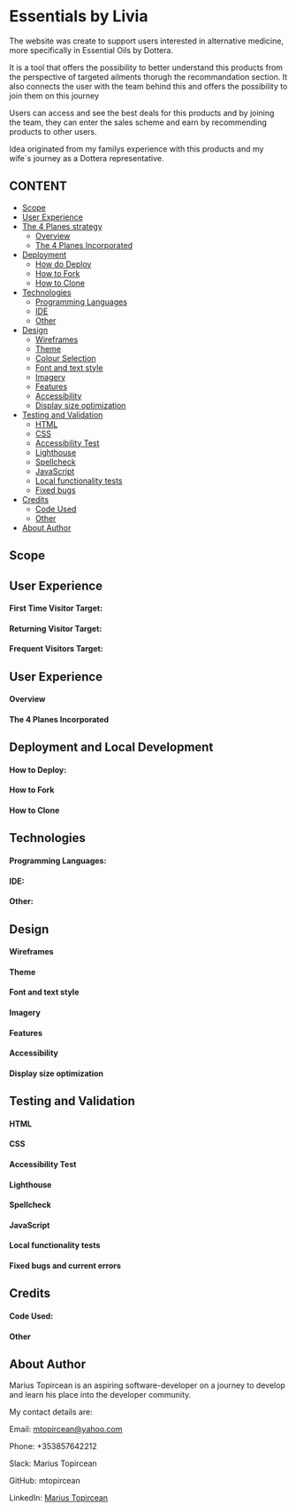# Essentials by Livia

The website was create to support users interested in alternative medicine, more specifically in Essential Oils by Dottera.

It is a tool that offers the possibility to better understand this products from the perspective of targeted ailments thorugh the recommandation section.
It also connects the user with the team behind this and offers the possibility to join them on this journey

Users can access and see the best deals for this products and by joining the team, they can enter the sales scheme and earn by recommending products to other users.

Idea originated from my familys experience with this products and my wife`s journey as a Dottera representative.

## CONTENT
* [Scope](#scope)
* [User Experience](#user-experience)
* [The 4 Planes strategy](#planes-strategy)
    * [Overview](#overview)
    * [The 4 Planes Incorporated](#planes-incorporated)
* [Deployment](#deployment-and-local-development)
    * [How do Deploy](#how-to-deploy)
    * [How to Fork](#how-to-fork)
    * [How to Clone](#how-to-clone)
* [Technologies](#technologies)
    * [Programming Languages](#programming-languages)
    * [IDE](#ide)
    * [Other](#other)
* [Design](#design)
    * [Wireframes](#wireframes)
    * [Theme](#theme)
    * [Colour Selection](#colour-selection)
    * [Font and text style](#font-and-text-style)
    * [Imagery](#imagery)
    * [Features](#features)
    * [Accessibility](#accessibility)
    * [Display size optimization](#display-size-optimization)
* [Testing and Validation](#testing-and-validation)
    * [HTML](#html)
    * [CSS](#css)
    * [Accessibility Test](#accessibility-test)
    * [Lighthouse](#lighthouse)
    * [Spellcheck](#spellcheck)
    * [JavaScript](#javascript)
    * [Local functionality tests](#local-functionality-tests)
    * [Fixed bugs](#fixed-bugs-and-current-errors)
* [Credits](#credits)
    * [Code Used](#code-used)
    * [Other](#other)
* [About Author](#about-author)

## Scope


##  User Experience

#### First Time Visitor Target:


####  Returning Visitor Target:


#### Frequent Visitors Target:


##  User Experience

#### Overview

#### The 4 Planes Incorporated


## Deployment and Local Development


#### How to Deploy:


#### How to Fork


#### How to Clone



## Technologies

#### Programming Languages:



#### IDE:


#### Other:


## Design


#### Wireframes



#### Theme


#### Font and text style

#### Imagery


#### Features


#### Accessibility


#### Display size optimization


## Testing and Validation

#### HTML


#### CSS

#### Accessibility Test

#### Lighthouse


#### Spellcheck


#### JavaScript



#### Local functionality tests


#### Fixed bugs and current errors


## Credits
#### Code Used:



#### Other


## About Author
Marius Topircean is an aspiring software-developer on a journey to develop and learn his place into the developer community.

My contact details are:

Email: mtopircean@yahoo.com

Phone: +353857642212

Slack: Marius Topircean

GitHub: mtopircean  

LinkedIn: [Marius Topircean](https://www.linkedin.com/in/marius-t-7b5592124)
